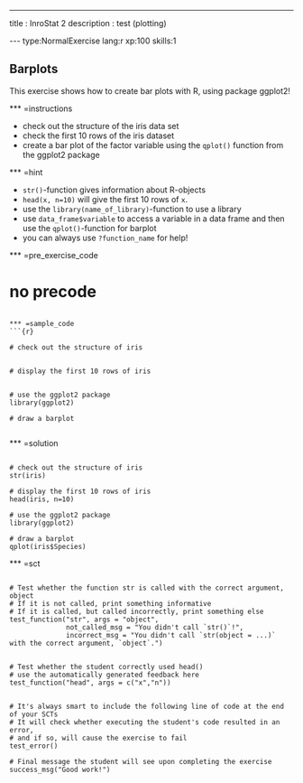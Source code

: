---
title       : InroStat 2
description : test (plotting)
  
--- type:NormalExercise lang:r xp:100 skills:1
## Barplots

This exercise shows how to create bar plots with R, using package ggplot2!
  
*** =instructions
- check out the structure of the iris data set
- check the first 10 rows of the iris dataset
- create a bar plot of the factor variable using the `qplot()` function from the ggplot2 package

*** =hint
- `str()`-function gives information about R-objects
- `head(x, n=10)` will give the first 10 rows of `x`.
- use the `library(name_of_library)`-function to use a library
- use `data_frame$variable` to  access a variable in a data frame and then use the `qplot()`-function for barplot
- you can always use `?function_name` for help!
  
*** =pre_exercise_code
# no precode
```

*** =sample_code
```{r}

# check out the structure of iris


# display the first 10 rows of iris


# use the ggplot2 package
library(ggplot2)

# draw a barplot


```

*** =solution
```{r}

# check out the structure of iris
str(iris)

# display the first 10 rows of iris
head(iris, n=10)

# use the ggplot2 package
library(ggplot2)

# draw a barplot
qplot(iris$Species)

```

*** =sct
```{r}

# Test whether the function str is called with the correct argument, object
# If it is not called, print something informative
# If it is called, but called incorrectly, print something else
test_function("str", args = "object",
              not_called_msg = "You didn't call `str()`!",
              incorrect_msg = "You didn't call `str(object = ...)` with the correct argument, `object`.")


# Test whether the student correctly used head()
# use the automatically generated feedback here
test_function("head", args = c("x","n"))


# It's always smart to include the following line of code at the end of your SCTs
# It will check whether executing the student's code resulted in an error, 
# and if so, will cause the exercise to fail
test_error()

# Final message the student will see upon completing the exercise
success_msg("Good work!")
```
